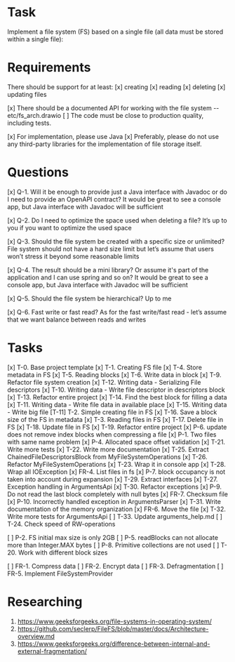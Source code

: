 # Task

Implement a file system (FS) based on a single file (all data must be stored within a single file):

# Requirements

There should be support for at least:
[x] creating
[x] reading
[x] deleting
[x] updating files

[x] There should be a documented API for working with the file system -- etc/fs_arch.drawio
[ ] The code must be close to production quality, including tests.

[x] For implementation, please use Java
[x] Preferably, please do not use any third-party libraries for the implementation of file storage itself.

# Questions

[x] Q-1. Will it be enough to provide just a Java interface with Javadoc or do I need to provide an OpenAPI contract?
It would be great to see a console app, but Java interface with Javadoc will be sufficient

[x] Q-2. Do I need to optimize the space used when deleting a file?
It’s up to you if you want to optimize the used space

[x] Q-3. Should the file system be created with a specific size or unlimited?
File system should not have a hard size limit but let’s assume that users won’t stress it beyond some reasonable limits

[x] Q-4. The result should be a mini library? Or assume it's part of the application and I can use spring and so on?
It would be great to see a console app, but Java interface with Javadoc will be sufficient

[x] Q-5. Should the file system be hierarchical?
Up to me

[x] Q-6. Fast write or fast read?
As for the fast write/fast read - let’s assume that we want balance between reads and writes

# Tasks

[x] T-0. Base project template
[x] T-1. Creating FS file
[x] T-4. Store metadata in FS
[x] T-5. Reading blocks
[x] T-6. Write data in block
[x] T-9. Refactor file system creation
[x] T-12. Writing data - Serializing File descriptors
[x] T-10. Writing data - Write file descriptor in descriptors block
[x] T-13. Refactor entire project
[x] T-14. Find the best block for filling a data
[x] T-11. Writing data - Write file data in available place
[x] T-15. Writing data - Write big file
[T-11] T-2. Simple creating file in FS
[x] T-16. Save a block size of the FS in metadata
[x] T-3. Reading files in FS
[x] T-17. Delete file in FS
[x] T-18. Update file in FS
[x] T-19. Refactor entire project
[x] P-6. update does not remove index blocks when compressing a file
[x] P-1. Two files with same name problem
[x] P-4. Allocated space offset validation
[x] T-21. Write more tests
[x] T-22. Write more documentation
[x] T-25. Extract ChainedFileDescriptorsBlock from MyFileSystemOperations
[x] T-26. Refactor MyFileSystemOperations
[x] T-23. Wrap it in console app
[x] T-28. Wrap all IOException
[x] FR-4. List files in fs
[x] P-7. block occupancy is not taken into account during expansion
[x] T-29. Extract interfaces
[x] T-27. Exception handling in ArgumentsApi
[x] T-30. Refactor exceptions
[x] P-9. Do not read the last block completely with null bytes
[x] FR-7. Checksum file
[x] P-10. Incorrectly handled exception in ArgumentsParser
[x] T-31. Write documentation of the memory organization
[x] FR-6. Move the file
[x] T-32. Write more tests for ArgumentsApi
[ ] T-33. Update arguments_help.md
[ ] T-24. Check speed of RW-operations

[ ] P-2. FS initial max size is only 2GB
[ ] P-5. readBlocks can not allocate more than Integer.MAX bytes
[ ] P-8. Primitive collections are not used
[ ] T-20. Work with different block sizes

[ ] FR-1. Compress data
[ ] FR-2. Encrypt data
[ ] FR-3. Defragmentation
[ ] FR-5. Implement FileSystemProvider

# Researching

1. https://www.geeksforgeeks.org/file-systems-in-operating-system/
2. https://github.com/seclerp/FileFS/blob/master/docs/Architecture-overview.md
3. https://www.geeksforgeeks.org/difference-between-internal-and-external-fragmentation/